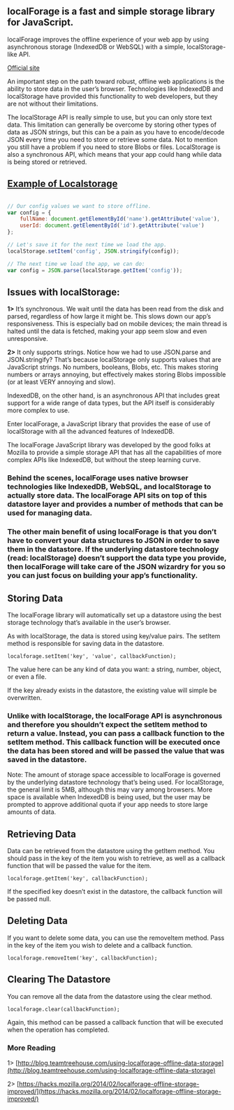 ## localForage is a fast and simple storage library for JavaScript.

localForage improves the offline experience of your web app by using asynchronous storage (IndexedDB or WebSQL) with a simple, localStorage-like API.

[Official site](https://github.com/localForage/localForage)

An important step on the path toward robust, offline web applications is the ability to store data in the user’s browser. Technologies like IndexedDB and localStorage have provided this functionality to web developers, but they are not without their limitations.

The localStorage API is really simple to use, but you can only store text data. This limitation can generally be overcome by storing other types of data as JSON strings, but this can be a pain as you have to encode/decode JSON every time you need to store or retrieve some data. Not to mention you still have a problem if you need to store Blobs or files. LocalStorage is also a synchronous API, which means that your app could hang while data is being stored or retrieved.

## [Example of Localstorage](https://hacks.mozilla.org/2014/02/localforage-offline-storage-improved/)

```js

// Our config values we want to store offline.
var config = {
    fullName: document.getElementById('name').getAttribute('value'),
    userId: document.getElementById('id').getAttribute('value')
};

// Let's save it for the next time we load the app.
localStorage.setItem('config', JSON.stringify(config));

// The next time we load the app, we can do:
var config = JSON.parse(localStorage.getItem('config'));

```


## Issues with localStorage:

**1>** It’s synchronous. We wait until the data has been read from the disk and parsed, regardless of how large it might be. This slows down our app’s responsiveness. This is especially bad on mobile devices; the main thread is halted until the data is fetched, making your app seem slow and even unresponsive.

**2>** It only supports strings. Notice how we had to use JSON.parse and JSON.stringify? That’s because localStorage only supports values that are JavaScript strings. No numbers, booleans, Blobs, etc. This makes storing numbers or arrays annoying, but effectively makes storing Blobs impossible (or at least VERY annoying and slow).

IndexedDB, on the other hand, is an asynchronous API that includes great support for a wide range of data types, but the API itself is considerably more complex to use.

Enter localForage, a JavaScript library that provides the ease of use of localStorage with all the advanced features of IndexedDB.

The localForage JavaScript library was developed by the good folks at Mozilla to provide a simple storage API that has all the capabilities of more complex APIs like IndexedDB, but without the steep learning curve.

### Behind the scenes, localForage uses native browser technologies like IndexedDB, WebSQL, and localStorage to actually store data. The localForage API sits on top of this datastore layer and provides a number of methods that can be used for managing data.

### The other main benefit of using localForage is that you don’t have to convert your data structures to JSON in order to save them in the datastore. If the underlying datastore technology (read: localStorage) doesn’t support the data type you provide, then localForage will take care of the JSON wizardry for you so you can just focus on building your app’s functionality.

## Storing Data

The localForage library will automatically set up a datastore using the best storage technology that’s available in the user’s browser.

As with localStorage, the data is stored using key/value pairs. The setItem method is responsible for saving data in the datastore.

``localforage.setItem('key', 'value', callbackFunction);``

The value here can be any kind of data you want: a string, number, object, or even a file.

If the key already exists in the datastore, the existing value will simple be overwritten.

### Unlike with localStorage, the localForage API is asynchronous and therefore you shouldn’t expect the setItem method to return a value. Instead, you can pass a callback function to the setItem method. This callback function will be executed once the data has been stored and will be passed the value that was saved in the datastore.

Note: The amount of storage space accessible to localForage is governed by the underlying datastore technology that’s being used. For localStorage, the general limit is 5MB, although this may vary among browsers. More space is available when IndexedDB is being used, but the user may be prompted to approve additional quota if your app needs to store large amounts of data.

## Retrieving Data
Data can be retrieved from the datastore using the getItem method. You should pass in the key of the item you wish to retrieve, as well as a callback function that will be passed the value for the item.

``localforage.getItem('key', callbackFunction);``

If the specified key doesn’t exist in the datastore, the callback function will be passed null.

## Deleting Data

If you want to delete some data, you can use the removeItem method. Pass in the key of the item you wish to delete and a callback function.

``localforage.removeItem('key', callbackFunction);``

## Clearing The Datastore

You can remove all the data from the datastore using the clear method.

``localforage.clear(callbackFunction);``

Again, this method can be passed a callback function that will be executed when the operation has completed.


### More Reading

1> [http://blog.teamtreehouse.com/using-localforage-offline-data-storage](http://blog.teamtreehouse.com/using-localforage-offline-data-storage)

2> [https://hacks.mozilla.org/2014/02/localforage-offline-storage-improved/](https://hacks.mozilla.org/2014/02/localforage-offline-storage-improved/)